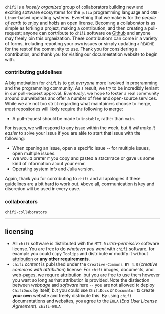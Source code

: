 
`chifi` is a *loosely organized* group of collaborators building new and exciting software ecosystems for the `julia` programming language and `GNU-Linux`-based operating systems. Everything that we make is for the *people of earth* to enjoy and holds an open license. Becoming a collaborator is as simple as forking a project, making a contribution, and then creating a pull-request; anyone can contribute to `chifi` software on [Github](https://github.com/ChifiSource) and anyone may freely join this organization. These contributions can come in a variety of forms, including reporting your own issues or simply updating a `README` for the rest of the community to use. Thank you for considering a contribution, and thank you for visiting our documentation website to begin with.
### contributing guidelines
A big motivation for `chifi` is to get *everyone* more involved in programming and the programming community. As a result, we try to be incredibly leniant in our pull-request approval. *Eventually*, we hope to foster a real community around our websites and offer a number of free and open-source services. While we are not too strict regarding what maintainers choose to merge, *most* repositories will likely require the following to merge:
- A pull-request should be made to `Unstable`, rather than `main`.

For issues, we will respond to any issue within the week, but *it will make it easier* to solve your issue if you are able to start that issue with the following:
- When opening an issue, open a specific issue -- for multiple issues, open multiple issues.
- We would prefer if you copy and pasted a stacktrace or gave us some kind of information about your error.
- Operating system info and Julia version.

Again, thank you for contributing to `chifi` and all apologies if these guidelines are a bit hard to work out. Above all, communication is key and discretion will be used in every case.
### collaborators
`chifi-collaborators`

---
## licensing
- All `chifi` software is distributed with the `MIT-0` *ultra-permissive* software license. You are free to do *whatever you want* with `chifi` software, for example you could copy `Toolips` and distribute or modify it without [attribution](https://en.wikipedia.org/wiki/Attribution_(marketing)) or **any other requirements**.
- `chifi` *content* is published under the `Creative-Commons BY 4.0` (*creative commons with attribution*) license. For `chifi` images, documents, and web-pages, we require [attribution](https://en.wikipedia.org/wiki/Attribution_(marketing)), but you are free to use them however you want so long as that attribution is provided. Note the distinction between *webpage* and *software* here -- you are not allowed to deploy `ChifiDocs` by itself, but you could use `ChifiDocs` or `Documator` to create **your own** website and freely distribute this. By using `chifi` documentations and websites, you agree to the `EULA` (*End User License Agreement*).
`chifi-EULA`
